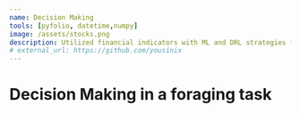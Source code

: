 ```yaml
---
name: Decision Making
tools: [pyfolio, datetime,numpy]
image: /assets/stocks.png
description: Utilized financial indicators with ML and DRL strategies for stock selection and optimized portfolio allocation.
# external_url: https://github.com/yousinix
---
```

# Decision Making in a foraging task
